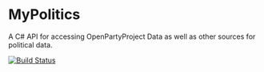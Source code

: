 # MyPolitics
A C# API for accessing OpenPartyProject Data as well as other sources for political data.

[![Build Status](https://travis-ci.org/OpenPartyProject/MyPolitics.svg?branch=master)](https://travis-ci.org/OpenPartyProject/MyPolitics)